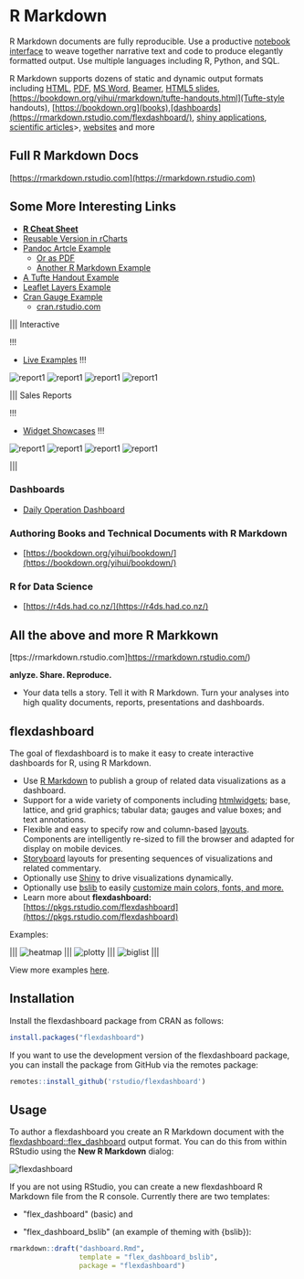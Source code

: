 # R Markdown

R Markdown documents are fully reproducible. Use a productive [notebook interface](https://bookdown.org/yihui/rmarkdown/notebook.html) to weave together narrative text and code to produce elegantly formatted output. Use multiple languages including R, Python, and SQL.


R Markdown supports dozens of static and dynamic output formats including [HTML](https://bookdown.org/yihui/rmarkdown/html-document.html), [PDF](https://bookdown.org/yihui/rmarkdown/pdf-document.html), [MS Word](https://bookdown.org/yihui/rmarkdown/word-document.html), [Beamer](https://bookdown.org/yihui/rmarkdown/beamer-presentation.html), [HTML5 slides](https://bookdown.org/yihui/rmarkdown/ioslides-presentation.html), [https://bookdown.org/yihui/rmarkdown/tufte-handouts.html](Tufte-style handouts), [https://bookdown.org](books),[dashboards](https://rmarkdown.rstudio.com/flexdashboard/),
 [shiny applications](https://bookdown.org/yihui/rmarkdown/shiny-documents.html), [scientific articles](https://github.com/rstudio/rticles)>, [websites](https://bookdown.org/yihui/rmarkdown/rmarkdown-site.html) and more


## Full R Markdown Docs

[https://rmarkdown.rstudio.com](https://rmarkdown.rstudio.com)


## Some More Interesting Links

- **[R Cheat Sheet](mdCheatsheet.pdf)**
- [Reusable Version in rCharts](http://timelyportfolio.github.io/rCharts_nyt_home_price)
- [Pandoc Artcle Example](https://github.com/svmiller/svm-r-markdown-templates/blob/master/article-example/svm-rmarkdown-article-example.pdf)
  - [Or as PDF](examples/md-article-example.pdf) 
  - [Another R Markdown Example](examples/md-example.pdf)
- [A Tufte Handout Example](https://rstudio.github.io/tufte)
- [Leaflet Layers Example](https://rpubs.com/jcheng/leaflet-layers-example)
- [Cran Gauge Example](https://gallery.shinyapps.io/cran-gauge/)
  - [cran.rstudio.com](cran.rstudio.com)


||| Interactive 

!!!
- [Live Examples](https://beta.rstudioconnect.com/jjallaire/htmlwidgets-highcharter/htmlwidgets-highcharter.html#sales-by-category)
!!!

![report1](examples/1.png)
![report1](examples/2.png)
![report1](examples/3.png)
![report1](examples/4.png)

||| Sales Reports

!!!
- [Widget Showcases](https://beta.rstudioconnect.com/jjallaire/htmlwidgets-showcase-storyboard/htmlwidgets-showcase-storyboard.html)
!!!

![report1](examples/5.png)
![report1](examples/6.png)
![report1](examples/7.png)
![report1](examples/8.png)

|||


### Dashboards

- [Daily Operation Dashboard](https://rpubs.com/sdplus/vulcan74)


### Authoring Books and Technical Documents with R Markdown

- [https://bookdown.org/yihui/bookdown/](https://bookdown.org/yihui/bookdown/)

### R for Data Science

- [https://r4ds.had.co.nz/](https://r4ds.had.co.nz/)


## All the above and more **R Markkown**

[ttps://rmarkdown.rstudio.com]https://rmarkdown.rstudio.com/)

**anlyze. Share. Reproduce.**

- Your data tells a story. Tell it with R Markdown. Turn your analyses into high quality documents, reports, presentations and dashboards.

## flexdashboard 

The goal of flexdashboard is to make it easy to create interactive dashboards for R, using R Markdown.

- Use [R Markdown](https://rmarkdown.rstudio.com/) to publish a group of related data visualizations as a dashboard.
- Support for a wide variety of components including [htmlwidgets](https://www.htmlwidgets.org/); base, lattice, and grid graphics; tabular data; gauges and value boxes; and text annotations.
- Flexible and easy to specify row and column-based [layouts](https://pkgs.rstudio.com/flexdashboard/articles/layouts.html). Components are intelligently re-sized to fill the browser and adapted for display on mobile devices.
- [Storyboard](https://pkgs.rstudio.com/flexdashboard/articles/using.html#storyboards-1) layouts for presenting sequences of visualizations and related commentary.
- Optionally use [Shiny](https://shiny.rstudio.com/) to drive visualizations dynamically.
- Optionally use [bslib](https://rstudio.github.io/bslib/) to easily [customize main colors, fonts, and more.](https://pkgs.rstudio.com/flexdashboard/articles/theme.htmls)
- Learn more about **flexdashboard:** [https://pkgs.rstudio.com/flexdashboard](https://pkgs.rstudio.com/flexdashboard)

Examples:

|||
![heatmap](img/1.png)
|||
![plotty](img/2.png)
|||
![biglist](img/3.png)
|||

View more examples [here](Mhttps://pkgs.rstudio.com/flexdashboard/articles/examples.html).

## Installation

Install the flexdashboard package from CRAN as follows:

```R
install.packages("flexdashboard")
```

If you want to use the development version of the flexdashboard package, you can install the package from GitHub via the remotes package:

```R
remotes::install_github('rstudio/flexdashboard')
```

## Usage

To author a flexdashboard you create an R Markdown document with the 
[flexdashboard::flex_dashboard](https://pkgs.rstudio.com/flexdashboard/reference/flex_dashboard.html) output format. You can do this from within RStudio using the **New R Markdown** dialog:

![flexdashboard](img/4.png)

If you are not using RStudio, you can create a new flexdashboard R Markdown file from the R console. Currently there are two templates:

- "flex_dashboard" (basic) and

- "flex_dashboard_bslib" (an example of theming with {bslib}):

```R
rmarkdown::draft("dashboard.Rmd",
                 template = "flex_dashboard_bslib",
                 package = "flexdashboard")
```